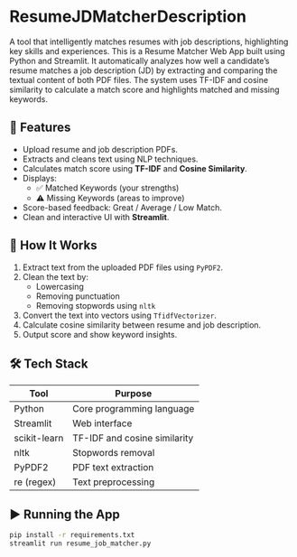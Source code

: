 # ResumeJDMatcherDescription
A tool that intelligently matches resumes with job descriptions, highlighting key skills and experiences.
This is a Resume Matcher Web App built using Python and Streamlit. It automatically analyzes how well a candidate’s resume matches a job description (JD) by extracting and comparing the textual content of both PDF files. The system uses TF-IDF and cosine similarity to calculate a match score and highlights matched and missing keywords.

## 🚀 Features
- Upload resume and job description PDFs.
- Extracts and cleans text using NLP techniques.
- Calculates match score using **TF-IDF** and **Cosine Similarity**.
- Displays:
  - ✅ Matched Keywords (your strengths)
  - ⚠ Missing Keywords (areas to improve)
- Score-based feedback: Great / Average / Low Match.
- Clean and interactive UI with **Streamlit**.
 
## 🧠 How It Works
1. Extract text from the uploaded PDF files using `PyPDF2`.
2. Clean the text by:
   - Lowercasing
   - Removing punctuation
   - Removing stopwords using `nltk`
3. Convert the text into vectors using `TfidfVectorizer`.
4. Calculate cosine similarity between resume and job description.
5. Output score and show keyword insights.

## 🛠 Tech Stack
| Tool        | Purpose                           |
|-------------|-----------------------------------|
| Python      | Core programming language         |
| Streamlit   | Web interface                     |
| scikit-learn| TF-IDF and cosine similarity      |
| nltk        | Stopwords removal                 |
| PyPDF2      | PDF text extraction               |
| re (regex)  | Text preprocessing                |

## ▶️ Running the App
```bash
pip install -r requirements.txt
streamlit run resume_job_matcher.py
